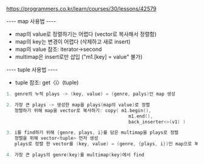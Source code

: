 https://programmers.co.kr/learn/courses/30/lessons/42579

---- map 사용법 ----

- map의 value로 정렬하기는 어렵다 (vector로 복사해서 정렬함)
- map의 key는 변경이 어렵다 (삭제하고 새로 insert)
- map의 value 참조: iterator->second
- multimap은 insert로만 삽입 ("m1.[key] = value" 불가)

---- tuple 사용법 ----

- tuple 참조: get〈i〉(tuple)



```c++
1. genre의 누적 plays -> (key, value) = (genre, palys)인 map 생성

2. 가장 큰 plays -> 생성한 map을 plays(map의 value)로 정렬
   정렬하기 위해 map을 vector로 복사하기: copy( m1.begin(),
   　　　　　　　　　　　　                      m1.end(),
   　　　　　　　　　　　　                      back_inserter<>(v1) )

3. i를 find하기 위해 {genre, plays, i}를 담은 multimap을 plays로 정렬
   정렬을 위해 vector<tuple> 먼저 생성
   plays로 정렬 한 vector를 (key, value) = (genre, {plays, i})인 map으로 복사

4. 가장 큰 plays의 genre(key)를 multimap(key)에서 find
```

